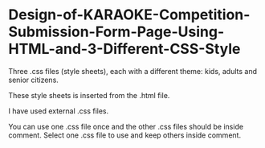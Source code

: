 # Design-of-KARAOKE-Competition-Submission-Form-Page-Using-HTML-and-3-Different-CSS-Style

Three .css files (style sheets), each with a different theme: kids, adults and senior citizens. 

These style sheets is inserted from the .html file.

I have used external .css files.

You can use one .css file once and the other .css files should be inside comment. Select one .css file to use and keep others inside comment.

